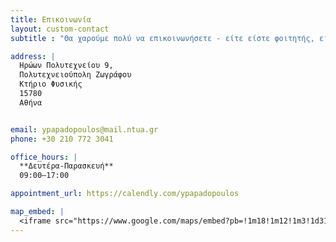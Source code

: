```yaml
---
title: Επικοινωνία
layout: custom-contact
subtitle : "Θα χαρούμε πολύ να επικοινωνήσετε - είτε είστε φοιτητής, είτε συνεργάτης, είτε απλά ενδιαφέρεστε για την έρευνά μας."

address: |
  Ηρώων Πολυτεχνείου 9,  
  Πολυτεχνειούπολη Ζωγράφου  
  Κτήριο Φυσικής  
  15780  
  Αθήνα


email: ypapadopoulos@mail.ntua.gr
phone: +30 210 772 3041

office_hours: |
  **Δευτέρα-Παρασκευή**  
  09:00–17:00

appointment_url: https://calendly.com/ypapadopoulos

map_embed: |
  <iframe src="https://www.google.com/maps/embed?pb=!1m18!1m12!1m3!1d3145.243031975916!2d23.779958276295353!3d37.97702797193502!2m3!1f0!2f0!3f0!3m2!1i1024!2i768!4f13.1!3m3!1m2!1s0x14a197f3f55dbf97%3A0xf3b91c87dc69ed50!2zzqTOv868zq3Osc-CIM6mz4XPg865zrrOrs-CIM6jzpXOnM6mzpU!5e0!3m2!1sen!2sgr!4v1746120492764!5m2!1sen!2sgr" width="600" height="450" style="border:0;" allowfullscreen="" loading="lazy" referrerpolicy="no-referrer-when-downgrade"></iframe>
---
```

